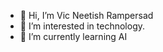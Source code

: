 - 👋 Hi, I’m Vic Neetish Rampersad
- 👀 I’m interested in technology.
- 🌱 I’m currently learning AI
 


<!---
vicramps/vicramps is a ✨ special ✨ repository because its `README.md` (this file) appears on your GitHub profile.
You can click the Preview link to take a look at your changes.
--->
